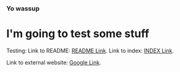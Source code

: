 ### Yo wassup

# I'm going to test some stuff

Testing:
Link to README: [README Link](README.md).
Link to index: [INDEX Link](index).

Link to external website: [Google Link](https://google.com).
